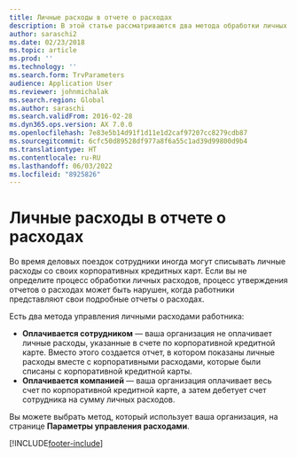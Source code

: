 ```yaml
---
title: Личные расходы в отчете о расходах
description: В этой статье рассматриваются два метода обработки личных расходов сотрудника в Microsoft Dynamics 365 Finance.
author: saraschi2
ms.date: 02/23/2018
ms.topic: article
ms.prod: ''
ms.technology: ''
ms.search.form: TrvParameters
audience: Application User
ms.reviewer: johnmichalak
ms.search.region: Global
ms.author: saraschi
ms.search.validFrom: 2016-02-28
ms.dyn365.ops.version: AX 7.0.0
ms.openlocfilehash: 7e83e5b14d91f1d11e1d2caf97207cc8279cdb87
ms.sourcegitcommit: 6cfc50d89528df977a8f6a55c1ad39d99800d9b4
ms.translationtype: HT
ms.contentlocale: ru-RU
ms.lasthandoff: 06/03/2022
ms.locfileid: "8925826"
---
```

# <a name="personal-expenses-on-an-expense-report"></a>Личные расходы в отчете о расходах

Во время деловых поездок сотрудники иногда могут списывать личные расходы со своих корпоративных кредитных карт. Если вы не определите процесс обработки личных расходов, процесс утверждения отчетов о расходах может быть нарушен, когда работники представляют свои подробные отчеты о расходах. 

Есть два метода управления личными расходами работника:

- **Оплачивается сотрудником** — ваша организация не оплачивает личные расходы, указанные в счете по корпоративной кредитной карте. Вместо этого создается отчет, в котором показаны личные расходы вместе с корпоративными расходами, которые были списаны с корпоративной кредитной карты.
- **Оплачивается компанией** — ваша организация оплачивает весь счет по корпоративной кредитной карте, а затем дебетует счет сотрудника на сумму личных расходов.

Вы можете выбрать метод, который использует ваша организация, на странице **Параметры управления расходами**.


[!INCLUDE[footer-include](../includes/footer-banner.md)]